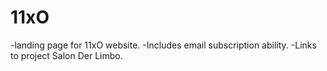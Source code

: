 # 11xO

-landing page for 11xO website.
-Includes email subscription ability.
-Links to project Salon Der Limbo.

